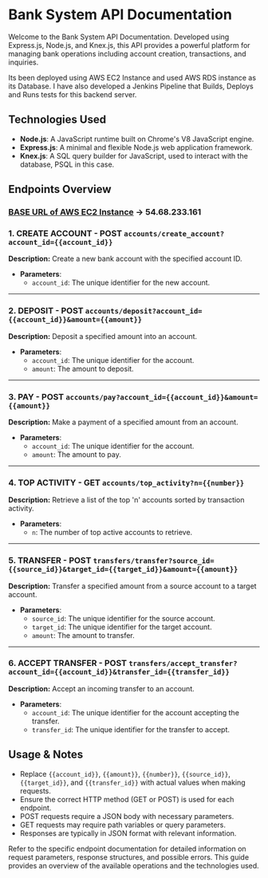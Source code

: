 # Bank System API Documentation

Welcome to the Bank System API Documentation. Developed using Express.js, Node.js, and Knex.js, this API provides a powerful platform for managing bank operations including account creation, transactions, and inquiries.

Its been deployed using AWS EC2 Instance and used AWS RDS instance as its Database. I have also developed a Jenkins Pipeline that Builds, Deploys and Runs tests for this backend server.

## Technologies Used

- **Node.js**: A JavaScript runtime built on Chrome's V8 JavaScript engine.
- **Express.js**: A minimal and flexible Node.js web application framework.
- **Knex.js**: A SQL query builder for JavaScript, used to interact with the database, PSQL in this case.

## Endpoints Overview

### <u>BASE URL of AWS EC2 Instance</u> -> **54.68.233.161**

### 1. CREATE ACCOUNT - POST `accounts/create_account?account_id={{account_id}}`

**Description:** Create a new bank account with the specified account ID.

- **Parameters**:
  - `account_id`: The unique identifier for the new account.

---

### 2. DEPOSIT - POST `accounts/deposit?account_id={{account_id}}&amount={{amount}}`

**Description:** Deposit a specified amount into an account.

- **Parameters**:
  - `account_id`: The unique identifier for the account.
  - `amount`: The amount to deposit.

---

### 3. PAY - POST `accounts/pay?account_id={{account_id}}&amount={{amount}}`

**Description:** Make a payment of a specified amount from an account.

- **Parameters**:
  - `account_id`: The unique identifier for the account.
  - `amount`: The amount to pay.

---

### 4. TOP ACTIVITY - GET `accounts/top_activity?n={{number}}`

**Description:** Retrieve a list of the top 'n' accounts sorted by transaction activity.

- **Parameters**:
  - `n`: The number of top active accounts to retrieve.

---

### 5. TRANSFER - POST `transfers/transfer?source_id={{source_id}}&target_id={{target_id}}&amount={{amount}}`

**Description:** Transfer a specified amount from a source account to a target account.

- **Parameters**:
  - `source_id`: The unique identifier for the source account.
  - `target_id`: The unique identifier for the target account.
  - `amount`: The amount to transfer.

---

### 6. ACCEPT TRANSFER - POST `transfers/accept_transfer?account_id={{account_id}}&transfer_id={{transfer_id}}`

**Description:** Accept an incoming transfer to an account.

- **Parameters**:
  - `account_id`: The unique identifier for the account accepting the transfer.
  - `transfer_id`: The unique identifier for the transfer to accept.

## Usage & Notes

- Replace `{{account_id}}`, `{{amount}}`, `{{number}}`, `{{source_id}}`, `{{target_id}}`, and `{{transfer_id}}` with actual values when making requests.
- Ensure the correct HTTP method (GET or POST) is used for each endpoint.
- POST requests require a JSON body with necessary parameters.
- GET requests may require path variables or query parameters.
- Responses are typically in JSON format with relevant information.

Refer to the specific endpoint documentation for detailed information on request parameters, response structures, and possible errors. This guide provides an overview of the available operations and the technologies used.
